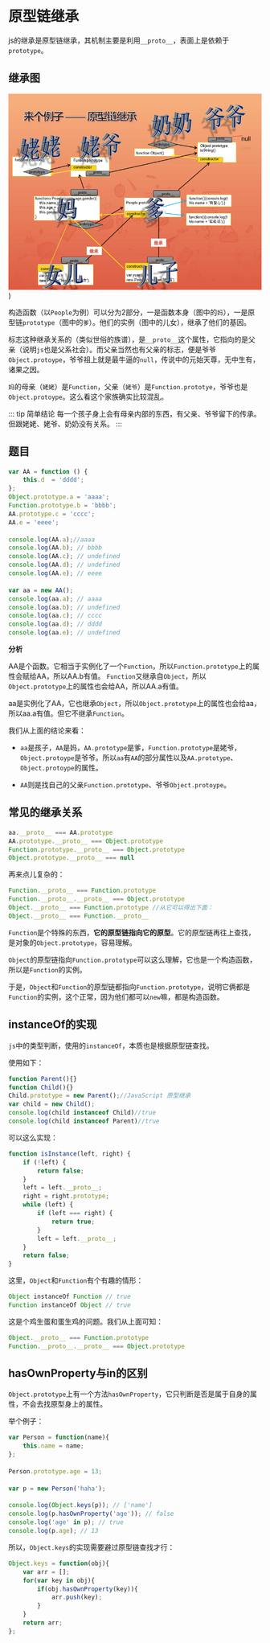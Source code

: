 # 原型链继承

js的继承是原型链继承，其机制主要是利用`__proto__`，表面上是依赖于`prototype`。

## 继承图

![继承图](../../../images/proto.png))

构造函数（以`People`为例）可以分为2部分，一是函数本身（图中的`妈`），一是原型链`prototype`（图中的`爹`）。他们的实例（图中的儿女），继承了他们的基因。

标志这种继承关系的（类似世俗的族谱），是`__proto__`这个属性，它指向的是父亲（说明`js`也是父系社会）。而父亲当然也有父亲的标志，便是爷爷`Object.protoype`，爷爷祖上就是最牛逼的`null`，传说中的元始天尊，无中生有，诸果之因。

`妈`的母亲（`姥姥`）是`Function`，父亲（`姥爷`）是`Function.prototye`，爷爷也是`Object.protoype`。这么看这个家族确实比较混乱。

::: tip 简单结论
每一个孩子身上会有母亲内部的东西，有父亲、爷爷留下的传承。但跟姥姥、姥爷、奶奶没有关系。
:::

## 题目
``` js
var AA = function () {
    this.d  = 'dddd';
};
Object.prototype.a = 'aaaa';
Function.prototype.b = 'bbbb';
AA.prototype.c = 'cccc';
AA.e = 'eeee';

console.log(AA.a);//aaaa
console.log(AA.b); // bbbb
console.log(AA.c); // undefined
console.log(AA.d); // undefined
console.log(AA.e); // eeee

var aa = new AA();
console.log(aa.a); // aaaa
console.log(aa.b); // undefined
console.log(aa.c); // cccc
console.log(aa.d); // dddd
console.log(aa.e); // undefined

```

**分析**

AA是个函数。它相当于实例化了一个`Function`，所以`Function.prototype`上的属性会赋给AA，所以AA.b有值。
`Function`又继承自`Object`，所以`Object.prototype`上的属性也会给AA，所以AA.a有值。

aa是实例化了AA，它也继承`Object`，所以`Object.prototype`上的属性也会给aa，所以aa.a有值。但它不继承`Function`。

我们从上面的结论来看：

- `aa`是孩子，`AA`是妈，`AA.prototype`是爹，`Function.prototype`是姥爷，`Object.protoype`是爷爷。所以`aa`有`AA`的部分属性以及`AA.prototype`、`Object.protoype`的属性。

- `AA`则是找自己的父亲`Function.prototype`、爷爷`Object.protoype`。

## 常见的继承关系
``` js
aa.__proto__ === AA.prototype
AA.prototype.__proto__ === Object.prototype
Function.prototype.__proto__ === Object.prototype
Object.prototype.__proto__ === null
```

再来点儿复杂的：
``` js
Function.__proto__ === Function.prototype
Function.__proto__.__proto__ === Object.prototype
Object.__proto__ === Function.prototype //从它可以得出下面：
Object.__proto__ === Function.__proto__
```

`Function`是个特殊的东西，**它的原型链指向它的原型**。它的原型链再往上查找，是对象的`Object.prototype`，容易理解。

`Object`的原型链指向`Function.prototype`可以这么理解，它也是一个构造函数，所以是`Function`的实例。

于是，`Object`和`Function`的原型链都指向`Function.prototype`，说明它俩都是`Function`的实例，这个正常，因为他们都可以`new`嘛，都是构造函数。

## instanceOf的实现

`js`中的类型判断，使用的`instanceOf`，本质也是根据原型链查找。

使用如下：
``` js
function Parent(){}
function Child(){} 
Child.prototype = new Parent();//JavaScript 原型继承 
var child = new Child(); 
console.log(child instanceof Child)//true 
console.log(child instanceof Parent)//true
```

可以这么实现：
``` js
function isInstance(left, right) {
    if (!left) {
        return false;
    }
    left = left.__proto__;
    right = right.prototype;
    while (left) {
        if (left === right) {
            return true;
        }
        left = left.__proto__;
    }
    return false;
}
```
这里，`Object`和`Function`有个有趣的情形：
``` js
Object instanceOf Function // true
Function instanceOf Object // true
```
这是个鸡生蛋和蛋生鸡的问题。我们从上面可知：
``` js
Object.__proto__ === Function.prototype
Function.__proto__.__proto__ === Object.prototype
```
## hasOwnProperty与in的区别

`Object.prototype`上有一个方法`hasOwnProperty`，它只判断是否是属于自身的属性，不会去找原型身上的属性。

举个例子：
``` js
var Person = function(name){
    this.name = name;
};

Person.prototype.age = 13;

var p = new Person('haha');

console.log(Object.keys(p)); // ['name']
console.log(p.hasOwnProperty('age')); // false
console.log('age' in p); // true
console.log(p.age); // 13
```

所以，`Object.keys`的实现需要避过原型链查找才行：
``` js
Object.keys = function(obj){
    var arr = [];
    for(var key in obj){
        if(obj.hasOwnProperty(key)){
            arr.push(key);    
        }
    }
    return arr;
};
```

